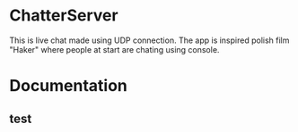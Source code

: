# ChatterServer
This is live chat made using UDP connection. The app is inspired polish film "Haker" where people at start are chating using console.

# Documentation
## test
